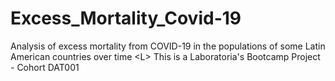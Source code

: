 # Excess_Mortality_Covid-19
Analysis of excess mortality from COVID-19 in the populations of some Latin American countries over time &lt;L> This is a Laboratoria's Bootcamp Project - Cohort DAT001 
